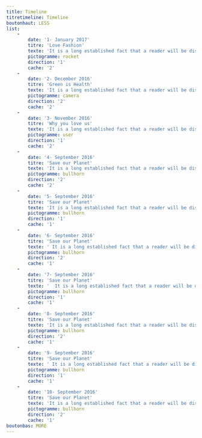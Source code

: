 ```yaml
---
title: Timeline
titretimeline: Timeline
boutonhaut: LESS
list:
    -
        date: '1- January 2017'
        titre: 'Love Fashion'
        texte: 'It is a long established fact that a reader will be distracted by the readable content of a page when looking at its layout.'
        pictogramme: rocket
        direction: '1'
        cache: '2'
    -
        date: '2- December 2016'
        titre: 'Green is Health'
        texte: 'It is a long established fact that a reader will be distracted by the readable content of a page when looking at its layout.'
        pictogramme: camera
        direction: '2'
        cache: '2'
    -
        date: '3- November 2016'
        titre: 'Why you love us'
        texte: 'It is a long established fact that a reader will be distracted by the readable content of a page when looking at its layout.'
        pictogramme: user
        direction: '1'
        cache: '2'
    -
        date: '4- September 2016'
        titre: 'Save our Planet'
        texte: 'It is a long established fact that a reader will be distracted by the readable content of a page when looking at its layout.'
        pictogramme: bullhorn
        direction: '2'
        cache: '2'
    -
        date: '5- September 2016'
        titre: 'Save our Planet'
        texte: 'It is a long established fact that a reader will be distracted by the readable content of a page when looking at its layout.'
        pictogramme: bullhorn
        direction: '1'
        cache: '1'
    -
        date: '6- September 2016'
        titre: 'Save our Planet'
        texte: ' It is a long established fact that a reader will be distracted by the readable content of a page when looking at its layout.'
        pictogramme: bullhorn
        direction: '2'
        cache: '1'
    -
        date: '7- September 2016'
        titre: 'Save our Planet'
        texte: '  It is a long established fact that a reader will be distracted by the readable content of a page when looking at its layout.'
        pictogramme: bullhorn
        direction: '1'
        cache: '1'
    -
        date: '8- September 2016'
        titre: 'Save our Planet'
        texte: 'It is a long established fact that a reader will be distracted by the readable content of a page when looking at its layout.'
        pictogramme: bullhorn
        direction: '2'
        cache: '1'
    -
        date: '9- September 2016'
        titre: 'Save our Planet'
        texte: ' It is a long established fact that a reader will be distracted by the readable content of a page when looking at its layout.'
        pictogramme: bullhorn
        direction: '1'
        cache: '1'
    -
        date: '10- September 2016'
        titre: 'Save our Planet'
        texte: 'It is a long established fact that a reader will be distracted by the readable content of a page when looking at its layout.'
        pictogramme: bullhorn
        direction: '2'
        cache: '1'
boutonbas: MORE
---
```


